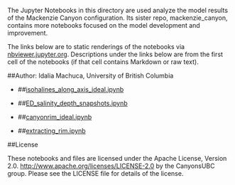 The Jupyter Notebooks in this directory are used analyze the model results of the Mackenzie Canyon configuration. Its sister repo, mackenzie_canyon, contains more notebooks focused on the model development and improvement.

The links below are to static renderings of the notebooks via
[nbviewer.jupyter.org](http://nbviewer.jupyter.org/).
Descriptions under the links below are from the first cell of the notebooks
(if that cell contains Markdown or raw text).

##Author: Idalia Machuca, University of British Columbia

* ##[isohalines_along_axis_ideal.ipynb](http://nbviewer.jupyter.org/urls/bitbucket.org/CanyonsUBC/analysis_mackenzie_canyon/raw/tip/notebooks/upwelling_depth/isohalines_along_axis_ideal.ipynb)  
    
* ##[ED_salinity_depth_snapshots.ipynb](http://nbviewer.jupyter.org/urls/bitbucket.org/CanyonsUBC/analysis_mackenzie_canyon/raw/tip/notebooks/upwelling_depth/ED_salinity_depth_snapshots.ipynb)  
    
* ##[canyonrim_ideal.ipynb](http://nbviewer.jupyter.org/urls/bitbucket.org/CanyonsUBC/analysis_mackenzie_canyon/raw/tip/notebooks/upwelling_depth/canyonrim_ideal.ipynb)  
    
* ##[extracting_rim.ipynb](http://nbviewer.jupyter.org/urls/bitbucket.org/CanyonsUBC/analysis_mackenzie_canyon/raw/tip/notebooks/upwelling_depth/extracting_rim.ipynb)  
    

##License

These notebooks and files are licensed under the Apache License, Version 2.0.
http://www.apache.org/licenses/LICENSE-2.0 by the CanyonsUBC group.
Please see the LICENSE file for details of the license.
